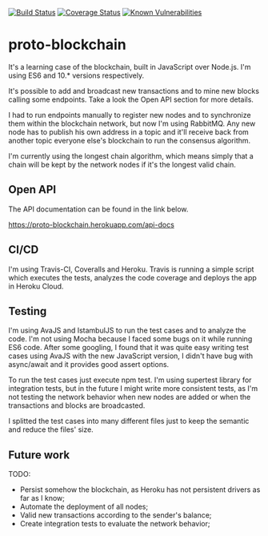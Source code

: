 [![Build Status](https://travis-ci.org/brunopacheco1/proto-blockchain.svg?branch=master)](https://travis-ci.org/brunopacheco1/proto-blockchain) [![Coverage Status](https://coveralls.io/repos/github/brunopacheco1/proto-blockchain/badge.svg?branch=master)](https://coveralls.io/github/brunopacheco1/proto-blockchain?branch=master) [![Known Vulnerabilities](https://snyk.io/test/github/brunopacheco1/proto-blockchain/badge.svg?targetFile=package.json)](https://snyk.io/test/github/brunopacheco1/proto-blockchain?targetFile=package.json)

# proto-blockchain

It's a learning case of the blockchain, built in JavaScript over Node.js. I'm using ES6 and 10.* versions respectively.

It's possible to add and broadcast new transactions and to mine new blocks calling some endpoints. Take a look the Open API section for more details.

I had to run endpoints manually to register new nodes and to synchronize them within the blockchain network, but now I'm using RabbitMQ. Any new node has to publish his own address in a topic and it'll receive back from another topic everyone else's blockchain to run the consensus algorithm.

I'm currently using the longest chain algorithm, which means simply that a chain will be kept by the network nodes if it's the longest valid chain.

## Open API

The API documentation can be found in the link below.

https://proto-blockchain.herokuapp.com/api-docs

## CI/CD

I'm using Travis-CI, Coveralls and Heroku. Travis is running a simple script which executes the tests, analyzes the code coverage and deploys the app in Heroku Cloud.

## Testing

I'm using AvaJS and IstambulJS to run the test cases and to analyze the code. I'm not using Mocha because I faced some bugs on it while running ES6 code. After some googling, I found that it was quite easy writing test cases using AvaJS with the new JavaScript version, I didn't have bug with async/await and it provides good assert options.

To run the test cases just execute npm test. I'm using supertest library for integration tests, but in the future I might write more consistent tests, as I'm not testing the network behavior when new nodes are added or when the transactions and blocks are broadcasted.

I splitted the test cases into many different files just to keep the semantic and reduce the files' size.

## Future work

TODO:
- Persist somehow the blockchain, as Heroku has not persistent drivers as far as I know;
- Automate the deployment of all nodes;
- Valid new transactions according to the sender's balance;
- Create integration tests to evaluate the network behavior;